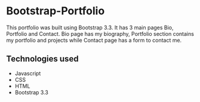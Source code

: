# Bootstrap-Portfolio
This portfolio was built using Bootstrap 3.3. It has 3 main pages Bio, Portfolio and Contact. Bio page has my biography, Portfolio section contains my portfolio and projects while Contact page has a form to contact me.

## Technologies used

- Javascript
- CSS
- HTML
- Bootstrap 3.3
